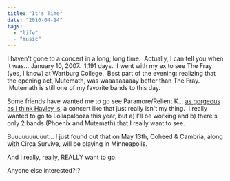```yaml
---
title: "It's Time"
date: "2010-04-14"
tags:
  - "life"
  - "music"
---
```


I haven't gone to a concert in a long, long time.  Actually, I can tell you when it was... January 10, 2007.  1,191 days.  I went with my ex to see The Fray (yes, I know) at Wartburg College.  Best part of the evening: realizing that the opening act, Mutemath, was waaaaaaaaay better than The Fray.  Mutemath is still one of my favorite bands to this day.

Some friends have wanted me to go see Paramore/Relient K... [as gorgeous as I think Hayley is](http://blog.ymijeans.com/wp-content/uploads/2010/01/hayley-williams.jpg), a concert like that just really isn't my thing.  I really wanted to go to Lollapalooza this year, but a) I'll be working and b) there's only 2 bands (Phoenix and Mutemath) that I really want to see.

Buuuuuuuuuut... I just found out that on May 13th, Coheed & Cambria, along with Circa Survive, will be playing in Minneapolis.

And I really, really, REALLY want to go.

Anyone else interested?!?
